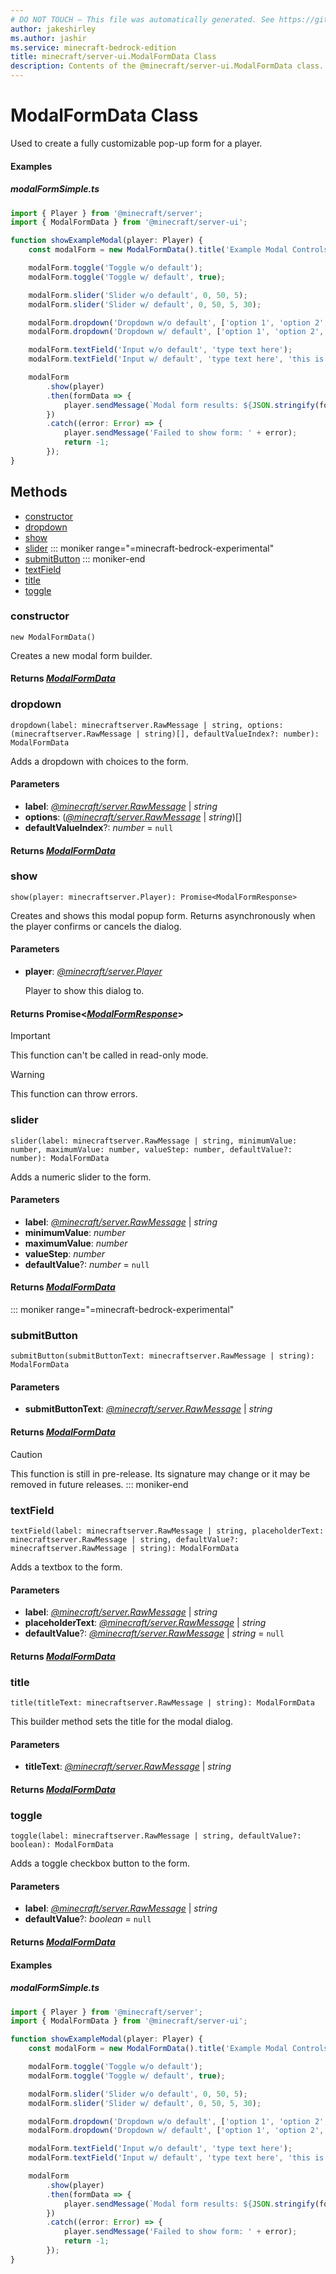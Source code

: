 ```yaml
---
# DO NOT TOUCH — This file was automatically generated. See https://github.com/mojang/minecraftapidocsgenerator to modify descriptions, examples, etc.
author: jakeshirley
ms.author: jashir
ms.service: minecraft-bedrock-edition
title: minecraft/server-ui.ModalFormData Class
description: Contents of the @minecraft/server-ui.ModalFormData class.
---
```

# ModalFormData Class

Used to create a fully customizable pop-up form for a player.

#### Examples
##### ***modalFormSimple.ts***
```typescript
import { Player } from '@minecraft/server';
import { ModalFormData } from '@minecraft/server-ui';

function showExampleModal(player: Player) {
    const modalForm = new ModalFormData().title('Example Modal Controls for §o§7ModalFormData§r');

    modalForm.toggle('Toggle w/o default');
    modalForm.toggle('Toggle w/ default', true);

    modalForm.slider('Slider w/o default', 0, 50, 5);
    modalForm.slider('Slider w/ default', 0, 50, 5, 30);

    modalForm.dropdown('Dropdown w/o default', ['option 1', 'option 2', 'option 3']);
    modalForm.dropdown('Dropdown w/ default', ['option 1', 'option 2', 'option 3'], 2);

    modalForm.textField('Input w/o default', 'type text here');
    modalForm.textField('Input w/ default', 'type text here', 'this is default');

    modalForm
        .show(player)
        .then(formData => {
            player.sendMessage(`Modal form results: ${JSON.stringify(formData.formValues, undefined, 2)}`);
        })
        .catch((error: Error) => {
            player.sendMessage('Failed to show form: ' + error);
            return -1;
        });
}
```

## Methods
- [constructor](#constructor)
- [dropdown](#dropdown)
- [show](#show)
- [slider](#slider)
::: moniker range="=minecraft-bedrock-experimental"
- [submitButton](#submitbutton)
::: moniker-end
- [textField](#textfield)
- [title](#title)
- [toggle](#toggle)

### **constructor**
`
new ModalFormData()
`

Creates a new modal form builder.

#### **Returns** [*ModalFormData*](ModalFormData.md)

### **dropdown**
`
dropdown(label: minecraftserver.RawMessage | string, options: (minecraftserver.RawMessage | string)[], defaultValueIndex?: number): ModalFormData
`

Adds a dropdown with choices to the form.

#### **Parameters**
- **label**: [*@minecraft/server.RawMessage*](../../minecraft/server/RawMessage.md) | *string*
- **options**: ([*@minecraft/server.RawMessage*](../../minecraft/server/RawMessage.md) | *string*)[]
- **defaultValueIndex**?: *number* = `null`

#### **Returns** [*ModalFormData*](ModalFormData.md)

### **show**
`
show(player: minecraftserver.Player): Promise<ModalFormResponse>
`

Creates and shows this modal popup form. Returns asynchronously when the player confirms or cancels the dialog.

#### **Parameters**
- **player**: [*@minecraft/server.Player*](../../minecraft/server/Player.md)
  
  Player to show this dialog to.

#### **Returns** Promise&lt;[*ModalFormResponse*](ModalFormResponse.md)&gt;

> [!IMPORTANT]
> This function can't be called in read-only mode.

> [!WARNING]
> This function can throw errors.

### **slider**
`
slider(label: minecraftserver.RawMessage | string, minimumValue: number, maximumValue: number, valueStep: number, defaultValue?: number): ModalFormData
`

Adds a numeric slider to the form.

#### **Parameters**
- **label**: [*@minecraft/server.RawMessage*](../../minecraft/server/RawMessage.md) | *string*
- **minimumValue**: *number*
- **maximumValue**: *number*
- **valueStep**: *number*
- **defaultValue**?: *number* = `null`

#### **Returns** [*ModalFormData*](ModalFormData.md)

::: moniker range="=minecraft-bedrock-experimental"
### **submitButton**
`
submitButton(submitButtonText: minecraftserver.RawMessage | string): ModalFormData
`

#### **Parameters**
- **submitButtonText**: [*@minecraft/server.RawMessage*](../../minecraft/server/RawMessage.md) | *string*

#### **Returns** [*ModalFormData*](ModalFormData.md)

> [!CAUTION]
> This function is still in pre-release.  Its signature may change or it may be removed in future releases.
::: moniker-end

### **textField**
`
textField(label: minecraftserver.RawMessage | string, placeholderText: minecraftserver.RawMessage | string, defaultValue?: minecraftserver.RawMessage | string): ModalFormData
`

Adds a textbox to the form.

#### **Parameters**
- **label**: [*@minecraft/server.RawMessage*](../../minecraft/server/RawMessage.md) | *string*
- **placeholderText**: [*@minecraft/server.RawMessage*](../../minecraft/server/RawMessage.md) | *string*
- **defaultValue**?: [*@minecraft/server.RawMessage*](../../minecraft/server/RawMessage.md) | *string* = `null`

#### **Returns** [*ModalFormData*](ModalFormData.md)

### **title**
`
title(titleText: minecraftserver.RawMessage | string): ModalFormData
`

This builder method sets the title for the modal dialog.

#### **Parameters**
- **titleText**: [*@minecraft/server.RawMessage*](../../minecraft/server/RawMessage.md) | *string*

#### **Returns** [*ModalFormData*](ModalFormData.md)

### **toggle**
`
toggle(label: minecraftserver.RawMessage | string, defaultValue?: boolean): ModalFormData
`

Adds a toggle checkbox button to the form.

#### **Parameters**
- **label**: [*@minecraft/server.RawMessage*](../../minecraft/server/RawMessage.md) | *string*
- **defaultValue**?: *boolean* = `null`

#### **Returns** [*ModalFormData*](ModalFormData.md)

#### Examples
##### ***modalFormSimple.ts***
```typescript
import { Player } from '@minecraft/server';
import { ModalFormData } from '@minecraft/server-ui';

function showExampleModal(player: Player) {
    const modalForm = new ModalFormData().title('Example Modal Controls for §o§7ModalFormData§r');

    modalForm.toggle('Toggle w/o default');
    modalForm.toggle('Toggle w/ default', true);

    modalForm.slider('Slider w/o default', 0, 50, 5);
    modalForm.slider('Slider w/ default', 0, 50, 5, 30);

    modalForm.dropdown('Dropdown w/o default', ['option 1', 'option 2', 'option 3']);
    modalForm.dropdown('Dropdown w/ default', ['option 1', 'option 2', 'option 3'], 2);

    modalForm.textField('Input w/o default', 'type text here');
    modalForm.textField('Input w/ default', 'type text here', 'this is default');

    modalForm
        .show(player)
        .then(formData => {
            player.sendMessage(`Modal form results: ${JSON.stringify(formData.formValues, undefined, 2)}`);
        })
        .catch((error: Error) => {
            player.sendMessage('Failed to show form: ' + error);
            return -1;
        });
}
```
